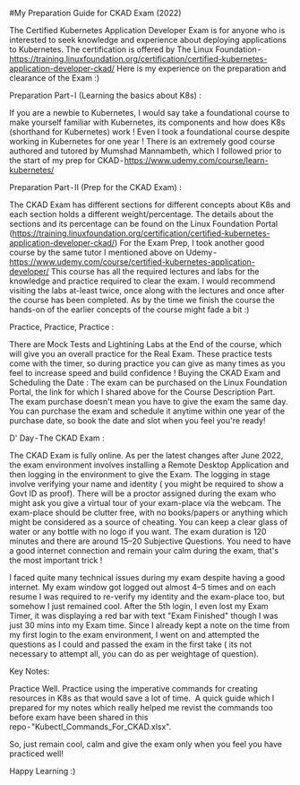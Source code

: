 #My Preparation Guide for CKAD Exam (2022)

The Certified Kubernetes Application Developer Exam is for anyone who is interested to seek knowledge and experience about deploying applications to Kubernetes.
The certification is offered by The Linux Foundation - https://training.linuxfoundation.org/certification/certified-kubernetes-application-developer-ckad/
Here is my experience on the preparation and clearance of the Exam :)

Preparation Part - I (Learning the basics about K8s) :

If you are a newbie to Kubernetes, I would say take a foundational course to make yourself familiar with Kubernetes, its components and how does K8s (shorthand for Kubernetes) work !
Even I took a foundational course despite working in Kubernetes for one year !
There is an extremely good course authored and tutored by Mumshad Mannambeth, which I followed prior to the start of my prep for CKAD - https://www.udemy.com/course/learn-kubernetes/

Preparation Part - II (Prep for the CKAD Exam) :

The CKAD Exam has different sections for different concepts about K8s and each section holds a different weight/percentage. The details about the sections and its percentage can be found on the Linux Foundation Portal (https://training.linuxfoundation.org/certification/certified-kubernetes-application-developer-ckad/)
For the Exam Prep, I took another good course by the same tutor I mentioned above on Udemy - https://www.udemy.com/course/certified-kubernetes-application-developer/
This course has all the required lectures and labs for the knowledge and practice required to clear the exam. I would recommend visiting the labs at-least twice, once along with the lectures and once after the course has been completed. As by the time we finish the course the hands-on of the earlier concepts of the course might fade a bit :)

Practice, Practice, Practice :

There are Mock Tests and Lightining Labs at the End of the course, which will give you an overall practice for the Real Exam. These practice tests come with the timer, so during practice you can give as many times as you feel to increase speed and build confidence !
Buying the CKAD Exam and Scheduling the Date :
The exam can be purchased on the Linux Foundation Portal, the link for which I shared above for the Course Description Part. The exam purchase doesn't mean you have to give the exam the same day. You can purchase the exam and schedule it anytime within one year of the purchase date, so book the date and slot when you feel you're ready!


D' Day - The CKAD Exam :

The CKAD Exam is fully online. As per the latest changes after June 2022, the exam environment involves installing a Remote Desktop Application and then logging in the environment to give the Exam. The logging in stage involve verifying your name and identity ( you might be required to show a Govt ID as proof). There will be a proctor assigned during the exam who might ask you give a virtual tour of your exam-place via the webcam. The exam-place should be clutter free, with no books/papers or anything which might be considered as a source of cheating. You can keep a clear glass of water or any bottle with no logo if you want.
The exam duration is 120 minutes and there are around 15–20 Subjective Questions. You need to have a good internet connection and remain your calm during the exam, that's the most important trick !

I faced quite many technical issues during my exam despite having a good internet. My exam window got logged out almost 4–5 times and on each resume I was required to re-verify my identity and the exam-place too, but somehow I just remained cool. After the 5th login, I even lost my Exam Timer, it was displaying a red bar with text "Exam Finished" though I was just 30 mins into my Exam time. Since I already kept a note on the time from my first login to the exam environment, I went on and attempted the questions as I could and passed the exam in the first take ( its not necessary to attempt all, you can do as per weightage of question).


Key Notes:

Practice Well. Practice using the imperative commands for creating resources in K8s as that would save a lot of time. 
A quick guide which I prepared for my notes which really helped me revist the commands too before exam have been shared in this repo - "Kubectl_Commands_For_CKAD.xlsx".

So, just remain cool, calm and give the exam only when you feel you have practiced well!

Happy Learning :)
